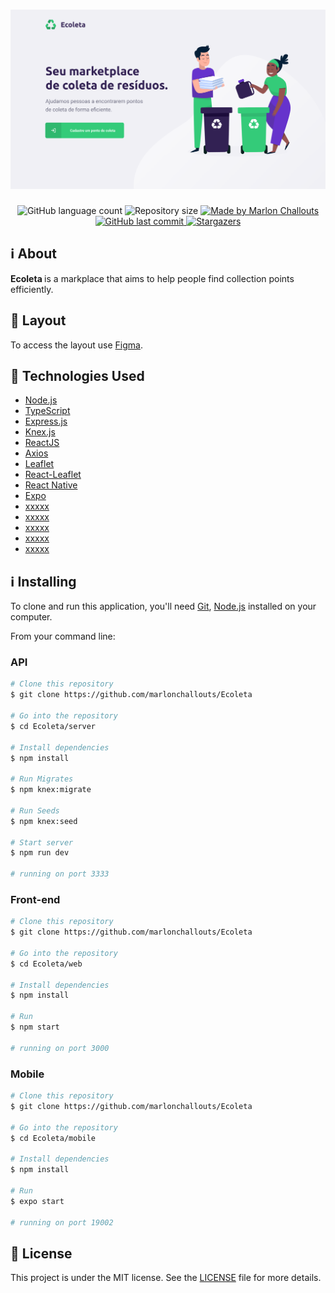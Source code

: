 <h1 align="center">
  <img alt="Ecoleta" src="https://github.com/marlonchallouts/Ecoleta/blob/master/.github/home.png" />
</h1>

<p align="center">
  <img alt="GitHub language count" src="https://img.shields.io/github/languages/count/marlonchallouts/Ecoleta?color=%2304D361">

  <img alt="Repository size" src="https://img.shields.io/github/repo-size/marlonchallouts/Ecoleta">
	
  <a href="https://www.linkedin.com/in/marlonchallouts/">
    <img alt="Made by Marlon Challouts" src="https://img.shields.io/badge/made%20by-Marlon%20Challouts-%2304D361">
  </a>

  <a href="https://github.com/marlonchallouts/Ecoleta/commits/master">
    <img alt="GitHub last commit" src="https://img.shields.io/github/last-commit/marlonchallouts/Ecoleta">
  </a>
   <a href="https://github.com/marlonchallouts/Ecoleta/stargazers">
    <img alt="Stargazers" src="https://img.shields.io/github/stars/marlonchallouts/Ecoleta?style=social">
  </a>
</p>


<a id="about"></a>

## :information_source: About 

<strong> Ecoleta </strong> is a markplace that aims to help people find collection points efficiently.

## 🔖 Layout

To access the layout use [Figma](https://www.figma.com/file/9TlOcj6l7D05fZhU12xWT3/Ecoleta-(Booster)?node-id=0%3A1).

<a id="technologies-used"></a>


## :rocket: Technologies Used

- [Node.js](https://nodejs.org/en/)
- [TypeScript](https://www.typescriptlang.org/)
- [Express.js](https://expressjs.com/pt-br/)
- [Knex.js](http://knexjs.org/)
- [ReactJS](https://reactjs.org/)
- [Axios](https://github.com/axios/axios)
- [Leaflet](https://leafletjs.com/)
- [React-Leaflet](https://react-leaflet.js.org/)
- [React Native](https://reactnative.dev/)
- [Expo](https://expo.io/)
- [xxxxx](xxxxx)
- [xxxxx](xxxxx)
- [xxxxx](xxxxx)
- [xxxxx](xxxxx)
- [xxxxx](xxxxx)


## :information_source: Installing

To clone and run this application, you'll need [Git](https://git-scm.com), [Node.js](https://nodejs.org/en/) installed on your computer.

From your command line:

### API 

```bash
# Clone this repository
$ git clone https://github.com/marlonchallouts/Ecoleta

# Go into the repository
$ cd Ecoleta/server

# Install dependencies
$ npm install

# Run Migrates
$ npm knex:migrate

# Run Seeds
$ npm knex:seed

# Start server
$ npm run dev

# running on port 3333
```

### Front-end

```bash
# Clone this repository
$ git clone https://github.com/marlonchallouts/Ecoleta

# Go into the repository
$ cd Ecoleta/web

# Install dependencies
$ npm install

# Run
$ npm start

# running on port 3000
```


### Mobile

```bash
# Clone this repository
$ git clone https://github.com/marlonchallouts/Ecoleta

# Go into the repository
$ cd Ecoleta/mobile

# Install dependencies
$ npm install

# Run
$ expo start

# running on port 19002
```


## :memo: License

This project is under the MIT license. See the [LICENSE](LICENSE.md) file for more details.

